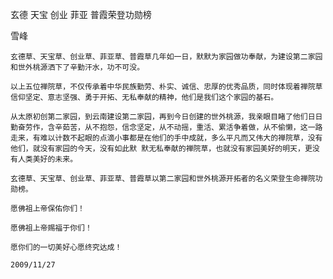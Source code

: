 玄德 天宝 创业 菲亚 普霞荣登功勋榜

雪峰


    玄德草、天宝草、创业草、菲亚草、普霞草几年如一日，默默为家园做功奉献，为建设第二家园和世外桃源洒下了辛勤汗水，功不可没。

    以上五位禅院草，不仅传承着中华民族勤劳、朴实、诚信、忠厚的优秀品质，同时体现着禅院草信仰坚定、意志坚强、勇于开拓、无私奉献的精神，他们是我们这个家园的基石。

    从太原初创第二家园，到云南建设第二家园，再到今日创建的世外桃源，我亲眼目睹了他们日日勤奋劳作，含辛茹苦，从不抱怨，信念坚定，从不动摇，重活、累活争着做，从不偷懒，这一路走来，有难以计数不起眼的点滴小事都是在他们的手中成就，多么平凡而又伟大的禅院草，没有他们，就没有家园的今天，没有如此默 默无私奉献的禅院草，也就没有家园美好的明天，更没有人类美好的未来。

    玄德草、天宝草、创业草、菲亚草、普霞草以第二家园和世外桃源开拓者的名义荣登生命禅院功勋榜。

    愿佛祖上帝保佑你们！

    愿佛祖上帝赐福于你们！

    愿你们的一切美好心愿终究达成！

    2009/11/27



